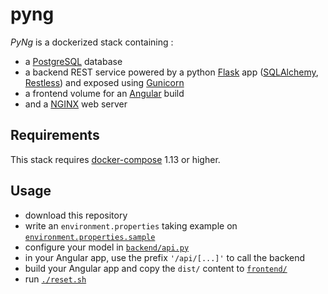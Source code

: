 # pyng

*PyNg* is a dockerized stack containing :
- a [PostgreSQL](https://www.postgresql.org/) database
- a backend REST service powered by a python [Flask](http://flask.pocoo.org/) app ([SQLAlchemy](http://flask-sqlalchemy.pocoo.org/), [Restless](https://flask-restless.readthedocs.io/)) and exposed using [Gunicorn](http://gunicorn.org/)
- a frontend volume for an [Angular](https://angular.io/) build
- and a [NGINX](https://nginx.org/) web server

## Requirements
This stack requires [docker-compose](https://docs.docker.com/compose/) 1.13 or higher.

## Usage

- download this repository
- write an `environment.properties` taking example on [`environment.properties.sample`](https://github.com/clemtoy/hola-stack/blob/master/environment.properties.sample)
- configure your model in [`backend/api.py`](https://github.com/clemtoy/hola-stack/blob/master/backend/api.py)
- in your Angular app, use the prefix `'/api/[...]'` to call the backend
- build your Angular app and copy the `dist/` content to [`frontend/`](https://github.com/clemtoy/hola-stack/tree/master/frontend)  
- run [`./reset.sh`](https://github.com/clemtoy/hola-stack/blob/master/reset.sh)

